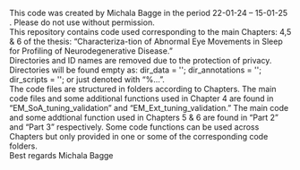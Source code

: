 This code was created by Michala Bagge in the period 22-01-24 – 15-01-25 . Please do not use without permission.
\
This repository contains code used corresponding to the main Chapters: 4,5 & 6 of the thesis: 
“Characteriza-tion of Abnormal Eye Movements in Sleep for Profiling of Neurodegenerative Disease.”
\
Directories and ID names are removed due to the protection of privacy. Directories will be found empty as: 
dir_data = ''; dir_annotations = ''; dir_scripts = ''; or just denoted with “%...”.
\
The code files are structured in folders according to Chapters. 
The main code files and some additional functions used in Chapter 4 are found in “EM_SoA_tuning_validation” and “EM_Ext_tuning_validation.” 
The main code and some addtional function used in Chapters 5 & 6 are found in “Part 2” and “Part 3” respectively. 
Some code functions can be used across Chapters but only provided in one or some of the corresponding code folders.
\
Best regards
Michala Bagge
